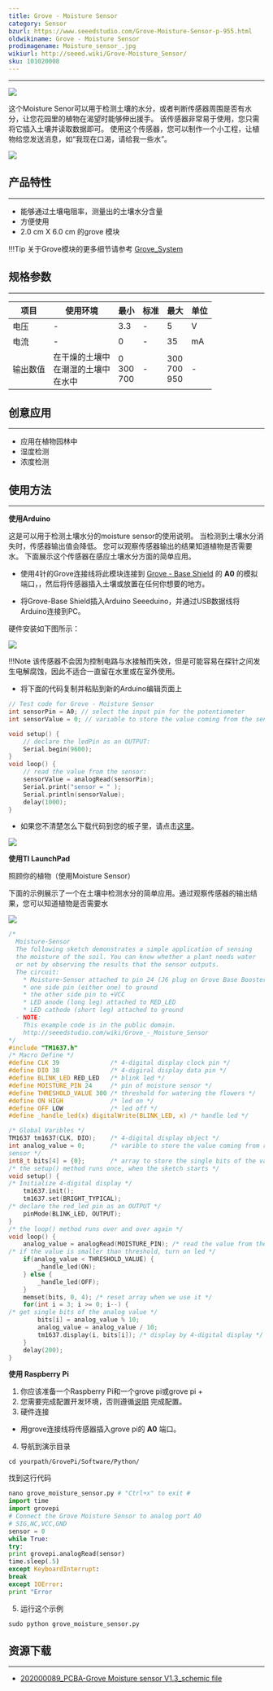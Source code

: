 ```yaml
---
title: Grove - Moisture Sensor
category: Sensor
bzurl: https://www.seeedstudio.com/Grove-Moisture-Sensor-p-955.html
oldwikiname: Grove - Moisture Sensor
prodimagename: Moisture_sensor_.jpg
wikiurl: http://seeed.wiki/Grove-Moisture_Sensor/
sku: 101020008
---
```

---
![](https://github.com/SeeedDocument/Grove_Moisture_Sensor/raw/master/images/Moisture_sensor_.jpg)

这个Moisture Senor可以用于检测土壤的水分，或者判断传感器周围是否有水分，让您花园里的植物在渴望时能够伸出援手。 该传感器非常易于使用，您只需将它插入土壤并读取数据即可。 使用这个传感器，您可以制作一个小工程，让植物给您发送消息，如“我现在口渴，请给我一些水”。

[![](https://github.com/SeeedDocument/wiki_chinese/raw/master/docs/images/click_to_buy.PNG)](https://item.taobao.com/item.htm?spm=a1z10.3-c.w4002-11172317909.9.3ff19e11DbSHW8&id=520170918975)

## 产品特性
---
- 能够通过土壤电阻率，测量出的土壤水分含量
- 方便使用
- 2.0 cm X 6.0 cm 的grove 模块

!!!Tip
    关于Grove模块的更多细节请参考 [Grove_System](http://seeed.wiki/Grove_System/)

## 规格参数
---
|项目|使用环境|最小|标准|最大|单位|
|---|---|---|---|---|---|
|电压|-|3.3|-|5|V|
|电流|-|0|-|35|mA|
|输出数值|在干燥的土壤中<br>在潮湿的土壤中<br>在水中|0<br>300<br>700<br>|-|300<br>700<br>950|-|

## 创意应用
---
- 应用在植物园林中
- 湿度检测
- 浓度检测


## 使用方法
---
**使用Arduino**

这是可以用于检测土壤水分的moisture sensor的使用说明。 当检测到土壤水分消失时，传感器输出值会降低。 您可以观察传感器输出的结果知道植物是否需要水。 下面展示这个传感器在感应土壤水分方面的简单应用。

- 使用4针的Grove连接线将此模块连接到 [Grove - Base Shield](https://item.taobao.com/item.htm?spm=a1z10.3-c.w4002-11172317909.10.3ff19e11crrag2&id=520233320144) 的 **A0** 的模拟端口，，然后将传感器插入土壤或放置在任何你想要的地方。

- 将Grove-Base Shield插入Arduino Seeeduino，并通过USB数据线将Arduino连接到PC。

硬件安装如下图所示：

![](https://github.com/SeeedDocument/Grove_Moisture_Sensor/raw/master/images/518px-Moisture1.jpg)

!!!Note
    该传感器不会因为控制电路与水接触而失效，但是可能容易在探针之间发生电解腐蚀，因此不适合一直留在水里或在室外使用。

- 将下面的代码复制并粘贴到新的Arduino编辑页面上

```c
// Test code for Grove - Moisture Sensor
int sensorPin = A0; // select the input pin for the potentiometer
int sensorValue = 0; // variable to store the value coming from the sensor7

void setup() {
    // declare the ledPin as an OUTPUT:
    Serial.begin(9600);
}
void loop() {
    // read the value from the sensor:
    sensorValue = analogRead(sensorPin);
    Serial.print("sensor = " );
    Serial.println(sensorValue);
    delay(1000);
}
```

- 如果您不清楚怎么下载代码到您的板子里，请点击[这里](http://seeed.wiki/Upload_Code/)。

![](https://github.com/SeeedDocument/Grove_Moisture_Sensor/raw/master/images/in%20differen%20conditions.jpg)

**使用TI LaunchPad**


照顾你的植物（使用Moisture Sensor）

下面的示例展示了一个在土壤中检测水分的简单应用。通过观察传感器的输出结果，您可以知道植物是否需要水

![](https://github.com/SeeedDocument/Grove_Moisture_Sensor/raw/master/images/Moisture.jpg)

```c
/*
  Moisture-Sensor
  The following sketch demonstrates a simple application of sensing
  the moisture of the soil. You can know whether a plant needs water
  or not by observing the results that the sensor outputs.
  The circuit:
    * Moisture-Sensor attached to pin 24 (J6 plug on Grove Base BoosterPack)
    * one side pin (either one) to ground
    * the other side pin to +VCC
    * LED anode (long leg) attached to RED_LED
    * LED cathode (short leg) attached to ground
  - NOTE:
    This example code is in the public domain.
    http://seeedstudio.com/wiki/Grove_-_Moisture_Sensor
*/
#include "TM1637.h"
/* Macro Define */
#define CLK 39              /* 4-digital display clock pin */
#define DIO 38              /* 4-digiral display data pin */
#define BLINK_LED RED_LED   /* blink led */
#define MOISTURE_PIN 24     /* pin of moisture sensor */
#define THRESHOLD_VALUE 300 /* threshold for watering the flowers */
#define ON HIGH             /* led on */
#define OFF LOW             /* led off */
#define _handle_led(x) digitalWrite(BLINK_LED, x) /* handle led */

/* Global Varibles */
TM1637 tm1637(CLK, DIO);    /* 4-digital display object */
int analog_value = 0;       /* varible to store the value coming from rotary angle
sensor */
int8_t bits[4] = {0};       /* array to store the single bits of the value */
/* the setup() method runs once, when the sketch starts */
void setup() {
/* Initialize 4-digital display */
    tm1637.init();
    tm1637.set(BRIGHT_TYPICAL);
/* declare the red_led pin as an OUTPUT */
    pinMode(BLINK_LED, OUTPUT);
}
/* the loop() method runs over and over again */
void loop() {
    analog_value = analogRead(MOISTURE_PIN); /* read the value from the sensor */
/* if the value is smaller than threshold, turn on led */
    if(analog_value < THRESHOLD_VALUE) {
        _handle_led(ON);
    } else {
        _handle_led(OFF);
    }
    memset(bits, 0, 4); /* reset array when we use it */
    for(int i = 3; i >= 0; i--) {
/* get single bits of the analog value */
        bits[i] = analog_value % 10;
        analog_value = analog_value / 10;
        tm1637.display(i, bits[i]); /* display by 4-digital display */
    }
    delay(200);
}
```


**使用 Raspberry Pi**
1. 你应该准备一个Raspberry Pi和一个grove pi或grove pi +
2. 您需要完成配置开发环境，否则遵循[说明](http://wiki.seeed.cc/GrovePi_Plus/) 完成配置。
3. 硬件连接
- 用grove连接线将传感器插入grove pi的 **A0** 端口。
4. 导航到演示目录

```
cd yourpath/GrovePi/Software/Python/
```

找到这行代码

```python
nano grove_moisture_sensor.py # "Ctrl+x" to exit #
import time
import grovepi
# Connect the Grove Moisture Sensor to analog port A0
# SIG,NC,VCC,GND
sensor = 0
while True:
try:
print grovepi.analogRead(sensor)
time.sleep(.5)
except KeyboardInterrupt:
break
except IOError:
print "Error
```

5. 运行这个示例

```
sudo python grove_moisture_sensor.py
```

## 资源下载
---
- [202000089_PCBA-Grove Moisture sensor V1.3_schemic file](https://github.com/SeeedDocument/Grove_Moisture_Sensor/raw/master/resources/202000089_PCBA-Grove%20Moisture%20sensor%20V1.3_schemic%20file.zip)
